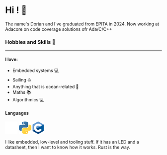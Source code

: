 # Hi ! 👋

The name's Dorian and I've graduated from EPITA in 2024.
Now working at Adacore on code coverage solutions ofr Ada/C/C++

### Hobbies and Skills 🎯
---

#### I love:
- Embedded systems 💻
- Sailing ⛵
- Anything that is ocean-related 🌊
- Maths  📚
- Algorithmics 💻

#### Languages

<img src="rust_logo.png" height="40"> <img src="python_logo.png" height="40"> <img src="c_logo.png" height="40">

I like embedded, low-level and tooling stuff. If it has an LED and a datasheet, then I want to know how it works.
Rust is the way.
